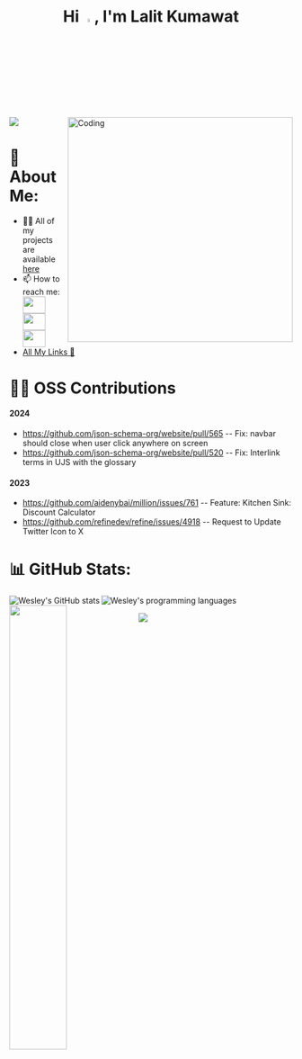 <h1 align="center"> Hi <img src="https://media.giphy.com/media/hvRJCLFzcasrR4ia7z/giphy.gif" width="4%">, I'm Lalit Kumawat </h1>

<img align="right" alt="Coding" width="400" src="https://user-images.githubusercontent.com/55389276/140866485-8fb1c876-9a8f-4d6a-98dc-08c4981eaf70.gif"/> 
 
<div align="left">   
   <img src="https://komarev.com/ghpvc/?username=lalitkumawat1m&&style=flat-square" align="center" /> 
</div>  

# 💫 About Me:
- 👨‍💻 All of my projects are available [here](https://lalitkumawat.vercel.app/)
- 📫 How to reach me:
<a href="https://twitter.com/lalitkumawat1m" target="blank"><img align="center" src="https://raw.githubusercontent.com/rahuldkjain/github-profile-readme-generator/master/src/images/icons/Social/twitter.svg" alt="" height="30" width="40" /></a>
<a href="https://linkedin.com/in/lalit-kumawat-323700221/" target="blank"><img align="center" src="https://raw.githubusercontent.com/rahuldkjain/github-profile-readme-generator/master/src/images/icons/Social/linked-in-alt.svg" alt="" height="30" width="40" /></a>
<a href="mailto:lalitkumawat1129@gmail.com"><code><img align="center" height="30" width="40" src="https://logos-world.net/wp-content/uploads/2020/11/Gmail-Logo.png"></code></a>
 - [All My Links 💬](https://bento.me/lalitkumawat)

# 🧑‍💻 OSS Contributions
#### 2024
 - https://github.com/json-schema-org/website/pull/565 -- Fix: navbar should close when user click anywhere on screen
 - https://github.com/json-schema-org/website/pull/520 -- Fix: Interlink terms in UJS with the glossary

#### 2023
 - https://github.com/aidenybai/million/issues/761 -- Feature: Kitchen Sink: Discount Calculator
 - https://github.com/refinedev/refine/issues/4918 -- Request to Update Twitter Icon to X
  
# 📊 GitHub Stats:
<div>
<img align="left" src="https://github-readme-stats-git-masterrstaa-rickstaa.vercel.app/api?username=lalitkumawat1m&include_all_commits=true&count_private=true&show_icons=true&line_height=24&title_color=7A7ADB&icon_color=2234AE&text_color=D3D3D3&bg_color=0,000000,130F40&card_width=450" alt="Wesley's GitHub stats">
<img align="center" src="https://github-readme-stats-eight-theta.vercel.app/api/top-langs/?username=lalitkumawat1m&layout=compact&langs_count=8&title_color=7A7ADB&icon_color=2234AE&text_color=D3D3D3&bg_color=0,000000,130F40" alt="Wesley's programming languages">
<img align="left" src="https://github-readme-streak-stats.herokuapp.com/?user=lalitkumawat1m&show_icons=true&theme=yeblu" width="45%"  >

![](https://github-contributor-stats.vercel.app/api?username=lalitkumawat1m&limit=5&theme=tokyonight&combine_all_yearly_contributions=true)

</div>
